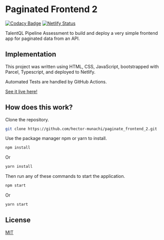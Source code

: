 
# Paginated Frontend 2

[![Codacy Badge](https://app.codacy.com/project/badge/Grade/e2622a917bbc4134bb25520c587bd031)](https://www.codacy.com/gh/hector-munachi/paginate_frontend_2/dashboard?utm_source=github.com&amp;utm_medium=referral&amp;utm_content=hector-munachi/paginate_frontend_2&amp;utm_campaign=Badge_Grade)
[![Netlify Status](https://api.netlify.com/api/v1/badges/c1714c90-a555-41c7-bfa9-24c8230281ff/deploy-status)](https://app.netlify.com/sites/hector-talentql-pipline-2/deploys)

TalentQL Pipeline Assessment to build and deploy a very simple frontend app for paginated data from an API.

## Implementation

This project was written using HTML, CSS, JavaScript, bootstrapped with Parcel, Typescript, and deployed to Netlify.

Automated Tests are handled by GitHub Actions.

[See it live here!](https://hector-talentql-pipline-2.netlify.app/)

## How does this work?

Clone the repository.

```bash
git clone https://github.com/hector-munachi/paginate_frontend_2.git 
```

Use the package manager npm or yarn to install.

```bash
npm install 
```
Or
```bash
yarn install
```

Then run any of these commands to start the application.

```bash
npm start 
```
Or
```bash
yarn start
```

## License
[MIT](https://choosealicense.com/licenses/mit/)
